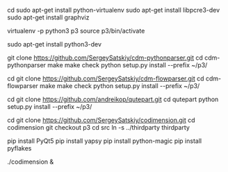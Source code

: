 cd
sudo apt-get install python-virtualenv
sudo apt-get install libpcre3-dev
sudo apt-get install graphviz

virtualenv -p python3 p3
source p3/bin/activate

sudo apt-get install python3-dev

git clone https://github.com/SergeySatskiy/cdm-pythonparser.git
cd cdm-pythonparser
make
make check
python setup.py install --prefix ~/p3/

cd
git clone https://github.com/SergeySatskiy/cdm-flowparser.git
cd cdm-flowparser
make
make check
python setup.py install --prefix ~/p3/



cd
git clone https://github.com/andreikop/qutepart.git
cd qutepart
python setup.py install --prefix ~/p3/


cd
git clone https://github.com/SergeySatskiy/codimension.git
cd codimension
git checkout p3
cd src
ln -s ../thirdparty thirdparty


pip install PyQt5
pip install yapsy
pip install python-magic
pip install pyflakes

./codimension &
